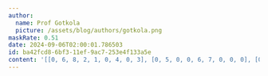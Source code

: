 ```yaml
---
author:
  name: Prof Gotkola
  picture: /assets/blog/authors/gotkola.png
maskRate: 0.51
date: 2024-09-06T02:00:01.786503
id: ba42fcd8-6bf3-11ef-9ac7-253e4f133a5e
content: '[[0, 6, 8, 2, 1, 0, 4, 0, 3], [0, 5, 0, 0, 6, 7, 0, 0, 0], [0, 2, 3, 0, 0, 5, 0, 0, 0], [0, 0, 7, 5, 3, 0, 1, 0, 9], [3, 1, 5, 0, 4, 0, 0, 0, 0], [4, 9, 0, 7, 0, 0, 0, 0, 0], [6, 4, 2, 0, 0, 3, 9, 0, 0], [8, 7, 0, 0, 5, 4, 3, 0, 6], [5, 0, 0, 0, 9, 2, 8, 7, 0]]'
---
```

